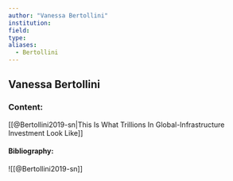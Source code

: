 ```yaml
---
author: "Vanessa Bertollini"
institution:
field:
type:
aliases:
  - Bertollini
---
```


## Vanessa Bertollini

### Content:
[[@Bertollini2019-sn|This Is What Trillions In Global-Infrastructure Investment Look Like]]

#### Bibliography:

![[@Bertollini2019-sn]]
